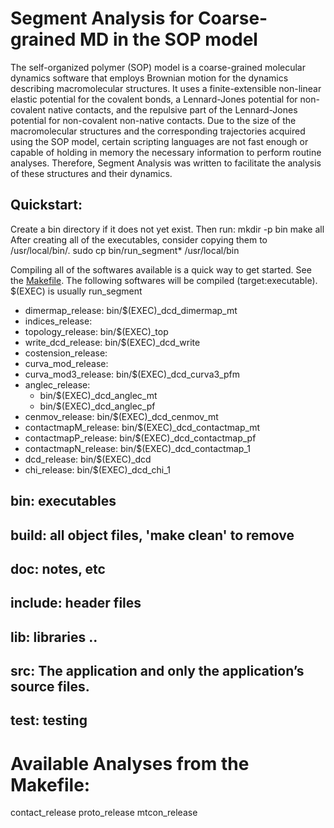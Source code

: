 # Segment Analysis for Coarse-grained MD in the SOP model
The self-organized polymer (SOP) model is a coarse-grained molecular dynamics software that
employs Brownian motion for the dynamics describing macromolecular structures. It uses a finite-extensible
non-linear elastic potential for the covalent bonds, a Lennard-Jones potential for non-covalent native contacts,
and the repulsive part of the Lennard-Jones potential for non-covalent non-native contacts. Due to the size of the
macromolecular structures and the corresponding trajectories acquired using the SOP model, certain scripting languages
are not fast enough or capable of holding in memory the necessary information to perform routine analyses.
Therefore, Segment Analysis was written to facilitate the analysis of these structures and their dynamics.

## Quickstart:
Create a bin directory if it does not yet exist. Then run:
    mkdir -p bin
    make all
After creating all of the executables, consider copying them to /usr/local/bin/.
    sudo cp bin/run_segment* /usr/local/bin

Compiling all of the softwares available is a quick way to get started. See the [Makefile](./Makefile).
The following softwares will be compiled (target:executable). $(EXEC) is usually run_segment
* dimermap_release: bin/$(EXEC)_dcd_dimermap_mt
* indices_release:
* topology_release: bin/$(EXEC)_top
* write_dcd_release: bin/$(EXEC)_dcd_write
* costension_release:
* curva_mod_release:
* curva_mod3_release: bin/$(EXEC)_dcd_curva3_pfm
* anglec_release:
    * bin/$(EXEC)_dcd_anglec_mt
    * bin/$(EXEC)_dcd_anglec_pf
* cenmov_release: bin/$(EXEC)_dcd_cenmov_mt
* contactmapM_release: bin/$(EXEC)_dcd_contactmap_mt
* contactmapP_release: bin/$(EXEC)_dcd_contactmap_pf
* contactmapN_release: bin/$(EXEC)_dcd_contactmap_1
* dcd_release:  bin/$(EXEC)_dcd
* chi_release: bin/$(EXEC)_dcd_chi_1





## bin: executables
## build: all object files, 'make clean' to remove
## doc: notes, etc
## include: header files
## lib: libraries ..
## src: The application and only the application’s source files.
## test: testing

# Available Analyses from the Makefile:
contact_release
proto_release
mtcon_release
